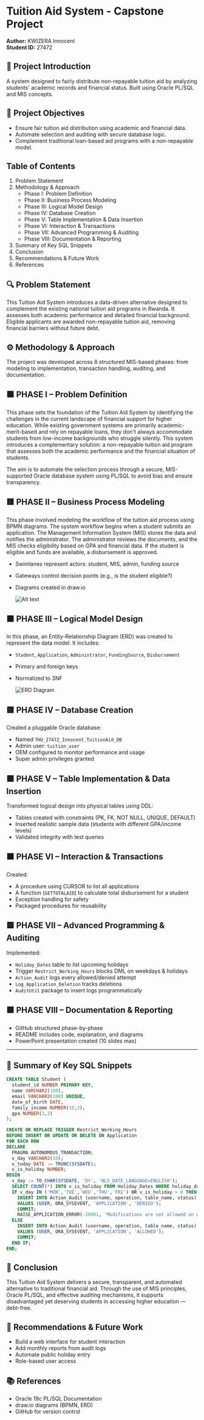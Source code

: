 # Tuition Aid System - Capstone Project

**Author:** KWIZERA Innocent  
**Student ID:** 27472

## 🧾 Project Introduction

A system designed to fairly distribute non-repayable tuition aid by analyzing students' academic records and financial status. Built using Oracle PL/SQL and MIS concepts.

## 🎯 Project Objectives

- Ensure fair tuition aid distribution using academic and financial data.
- Automate selection and auditing with secure database logic.
- Complement traditional loan-based aid programs with a non-repayable model.

## Table of Contents

1. Problem Statement
2. Methodology & Approach
   - Phase I: Problem Definition
   - Phase II: Business Process Modeling
   - Phase III: Logical Model Design
   - Phase IV: Database Creation
   - Phase V: Table Implementation & Data Insertion
   - Phase VI: Interaction & Transactions
   - Phase VII: Advanced Programming & Auditing
   - Phase VIII: Documentation & Reporting
3. Summary of Key SQL Snippets
4. Conclusion
5. Recommendations & Future Work
6. References

## 🔍 Problem Statement

This Tuition Aid System introduces a data-driven alternative designed to complement the existing national tuition aid programs in Rwanda. It assesses both academic performance and detailed financial background. Eligible applicants are awarded non-repayable tuition aid, removing financial barriers without future debt.

## ⚙️ Methodology & Approach

The project was developed across 8 structured MIS-based phases: from modeling to implementation, transaction handling, auditing, and documentation.

## 🟩 PHASE I – Problem Definition

This phase sets the foundation of the Tuition Aid System by identifying the challenges in the current landscape of financial support for higher education. While existing government systems are primarily academic-merit-based and rely on repayable loans, they don't always accommodate students from low-income backgrounds who struggle silently. This system introduces a complementary solution: a non-repayable tuition aid program that assesses both the academic performance and the financial situation of students.

The aim is to automate the selection process through a secure, MIS-supported Oracle database system using PL/SQL to avoid bias and ensure transparency.

## 🟨 PHASE II – Business Process Modeling

This phase involved modeling the workflow of the tuition aid process using BPMN diagrams. The system workflow begins when a student submits an application. The Management Information System (MIS) stores the data and notifies the administrator. The administrator reviews the documents, and the MIS checks eligibility based on GPA and financial data. If the student is eligible and funds are available, a disbursement is approved.

- Swimlanes represent actors: student, MIS, admin, funding source
- Gateways control decision points (e.g., is the student eligible?)
- Diagrams created in draw.io

  ![Alt text](https://github.com/I-Kwizera/Tuition_Aid_System/blob/a984d52fa090c040a36e5f9653c1afd10c0c7466/PHASE%20II/bpmn%20draw.io.png)
  
## 🟧 PHASE III – Logical Model Design

In this phase, an Entity-Relationship Diagram (ERD) was created to represent the data model. It includes:
- `Student`, `Application`, `Administrator`, `FundingSource`, `Disbursement`
- Primary and foreign keys
- Normalized to 3NF

  ![ERD Diagram](erd.png)

## 🟥 PHASE IV – Database Creation

Created a pluggable Oracle database:
- Named `THU_27472_Innocent_TuitionAid_DB`
- Admin user: `tuition_user`
- OEM configured to monitor performance and usage
- Super admin privileges granted

## 🟪 PHASE V – Table Implementation & Data Insertion

Transformed logical design into physical tables using DDL:
- Tables created with constraints (PK, FK, NOT NULL, UNIQUE, DEFAULT)
- Inserted realistic sample data (students with different GPA/income levels)
- Validated integrity with test queries

## 🟫 PHASE VI – Interaction & Transactions

Created:
- A procedure using CURSOR to list all applications
- A function (`GETTOTALAID`) to calculate total disbursement for a student
- Exception handling for safety
- Packaged procedures for reusability

## 🟦 PHASE VII – Advanced Programming & Auditing

Implemented:
- `Holiday_Dates` table to list upcoming holidays
- Trigger `Restrict_Working_Hours` blocks DML on weekdays & holidays
- `Action_Audit` logs every allowed/denied attempt
- `Log_Application_Deletion` tracks deletions
- `AuditUtil` package to insert logs programmatically

## 🟩 PHASE VIII – Documentation & Reporting

- GitHub structured phase-by-phase  
- README includes code, explanation, and diagrams  
- PowerPoint presentation created (10 slides max)  

---

## 📄 Summary of Key SQL Snippets

```sql
CREATE TABLE Student (
  student_id NUMBER PRIMARY KEY,
  name VARCHAR2(100),
  email VARCHAR2(100) UNIQUE,
  date_of_birth DATE,
  family_income NUMBER(10,2),
  gpa NUMBER(3,2)
);

CREATE OR REPLACE TRIGGER Restrict_Working_Hours
BEFORE INSERT OR UPDATE OR DELETE ON Application
FOR EACH ROW
DECLARE
  PRAGMA AUTONOMOUS_TRANSACTION;
  v_day VARCHAR2(10);
  v_today DATE := TRUNC(SYSDATE);
  v_is_holiday NUMBER;
BEGIN
  v_day := TO_CHAR(SYSDATE, 'DY', 'NLS_DATE_LANGUAGE=ENGLISH');
  SELECT COUNT(*) INTO v_is_holiday FROM Holiday_Dates WHERE holiday_date = v_today;
  IF v_day IN ('MON','TUE','WED','THU','FRI') OR v_is_holiday > 0 THEN
    INSERT INTO Action_Audit (username, operation, table_name, status)
    VALUES (USER, ORA_SYSEVENT, 'APPLICATION', 'DENIED');
    COMMIT;
    RAISE_APPLICATION_ERROR(-20001, 'Modifications are not allowed on weekdays or holidays.');
  ELSE
    INSERT INTO Action_Audit (username, operation, table_name, status)
    VALUES (USER, ORA_SYSEVENT, 'APPLICATION', 'ALLOWED');
    COMMIT;
  END IF;
END;

```

## 📌 Conclusion

This Tuition Aid System delivers a secure, transparent, and automated alternative to traditional financial aid. Through the use of MIS principles, Oracle PL/SQL, and effective auditing mechanisms, it supports disadvantaged yet deserving students in accessing higher education — debt-free.

## 🔮 Recommendations & Future Work

- Build a web interface for student interaction  
- Add monthly reports from audit logs  
- Automate public holiday entry  
- Role-based user access

## 📚 References

- Oracle 19c PL/SQL Documentation  
- draw.io diagrams (BPMN, ERD)  
- GitHub for version control

